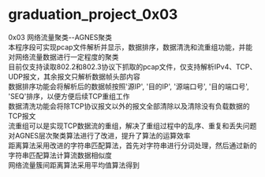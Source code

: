 # graduation_project_0x03
0x03  网络流量聚类--AGNES聚类  
本程序段可实现pcap文件解析并显示，数据排序，数据清洗和流重组功能，并能对网络流量数据进行一定程度的聚类  
目前仅支持读取802.2和802.3协议下抓取的pcap文件，仅支持解析IPv4、TCP、UDP报文，其余报文只解析数据帧头部内容  
数据排序功能会将解析后的数据帧按照'源IP', '目的IP', '源端口号', '目的端口号', 'SEQ'排序，以便方便后续TCP重组工作  
数据清洗功能会将除TCP协议报文以外的报文全部清除以及清除没有负载数据的TCP报文  
流重组可以是实现TCP数据流的重组，解决了重组过程中的乱序、重复和丢失问题  
对AGNES层次聚类算法进行了改进，提升了算法的运算效率  
距离算法采用改进的字符串匹配算法，首先对字符串进行分词处理，然后通过新的字符串匹配算法计算流数据相似度  
网络流量簇间距离算法采用平均值算法得到  
